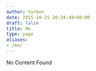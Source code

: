 ```yaml
---
author: torben
date: 2015-10-25 20:34:48+00:00
draft: false
title: Me
type: page
aliases: 
- /me/
---
```


No Content Found
